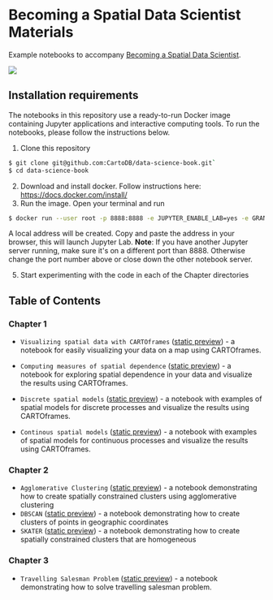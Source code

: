 # Becoming a Spatial Data Scientist Materials

Example notebooks to accompany [Becoming a Spatial Data Scientist](https://go.carto.com/ebooks/spatial-data-science).

![](https://go.carto.com/hubfs/spatial-data-scientist-ebook-cover.png)



## Installation requirements

The notebooks in this repository use a ready-to-run Docker image containing Jupyter applications and interactive computing tools. To run the notebooks, please follow the instructions below.

1. Clone this repository 
  ```bash
  $ git clone git@github.com:CartoDB/data-science-book.git`
  $ cd data-science-book
  ```
2. Download and install docker. Follow instructions here: https://docs.docker.com/install/
3. Run the image. Open your terminal and run 
  ```bash
  $ docker run --user root -p 8888:8888 -e JUPYTER_ENABLE_LAB=yes -e GRANT_SUDO=yes -v "$PWD":/home/jovyan/workspace djfan/ebook:test2
  ```

  A local address will be created. Copy and paste the address in your browser, this will launch Jupyter Lab. **Note**: If you have another Jupyter server running, make sure it's on a different port than 8888. Otherwise change the port number above or close down the other notebook server. 

5. Start experimenting with the code in each of the Chapter directories 

## Table of Contents

### Chapter 1

- `Visualizing spatial data with CARTOframes` ([static preview](https://nbviewer.jupyter.org/github/CartoDB/data-science-book/blob/master/Chapter%201/Visualizing%20spatial%20data%20with%20CARTOframes.ipynb)) - a notebook for easily visualizing your data on a map using CARTOframes.

- `Computing measures of spatial dependence` ([static preview](https://nbviewer.jupyter.org/github/CartoDB/data-science-book/blob/master/Chapter%201/Computing%20measures%20of%20spatial%20dependence.ipynb)) - a notebook for exploring spatial dependence in your data and visualize the results using CARTOframes.

- `Discrete spatial models` ([static preview](https://nbviewer.jupyter.org/github/CartoDB/data-science-book/blob/master/Chapter%201/Discrete%20Spatial%20Models.ipynb)) - a notebook with examples of spatial models for discrete processes and visualize the results using CARTOframes.

- `Continous spatial models`  ([static preview](https://nbviewer.jupyter.org/github/CartoDB/data-science-book/blob/master/Chapter%201/Continuous%20Spatial%20Models.ipynb)) - a notebook with examples of spatial models for continuous processes and visualize the results using CARTOframes.

### Chapter 2

- `Agglomerative Clustering` ([static preview](https://nbviewer.jupyter.org/github/CartoDB/data-science-book/blob/master/Chapter%202/agglomerative.ipynb)) - a notebook demonstrating how to create spatially constrained clusters using agglomerative clustering
- `DBSCAN` ([static preview](https://nbviewer.jupyter.org/github/CartoDB/data-science-book/blob/master/Chapter%202/dbscan.ipynb)) - a notebook demonstrating how to create clusters of points in geographic coordinates
- `SKATER` ([static preview](https://nbviewer.jupyter.org/github/CartoDB/data-science-book/blob/master/Chapter%202/skater.ipynb)) - a notebook demonstrating how to create spatially constrained clusters that are homogeneous

### Chapter 3

- `Travelling Salesman Problem` ([static preview](https://nbviewer.jupyter.org/github/CartoDB/data-science-book/blob/master/Chapter%203/Travelling%20Salesman%20Problem.ipynb)) - a notebook demonstrating how to solve travelling salesman problem.
